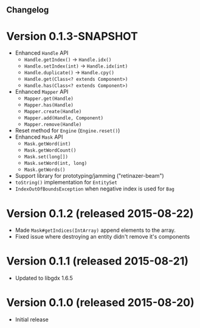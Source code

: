 ## Changelog

# Version 0.1.3-SNAPSHOT
- Enhanced `Handle` API
  - `Handle.getIndex()` -> `Handle.idx()`
  - `Handle.setIndex(int)` -> `Handle.idx(int)`
  - `Handle.duplicate()` -> `Handle.cpy()`
  - `Handle.get(Class<? extends Component>)`
  - `Handle.has(Class<? extends Component>)`
- Enhanced `Mapper` API
  - `Mapper.get(Handle)`
  - `Mapper.has(Handle)`
  - `Mapper.create(Handle)`
  - `Mapper.add(Handle, Component)`
  - `Mapper.remove(Handle)`
- Reset method for `Engine` (`Engine.reset()`)
- Enhanced `Mask` API
  - `Mask.getWord(int)`
  - `Mask.getWordCount()`
  - `Mask.set(long[])`
  - `Mask.setWord(int, long)`
  - `Mask.getWords()`
- Support library for prototyping/jamming ("retinazer-beam")
- `toString()` implementation for `EntitySet`
- `IndexOutOfBoundsException` when negative index is used for `Bag`

# Version 0.1.2 (released 2015-08-22)
- Made `Mask#getIndices(IntArray)` append elements to the array.
- Fixed issue where destroying an entity didn't remove it's components

# Version 0.1.1 (released 2015-08-21)
- Updated to libgdx 1.6.5

# Version 0.1.0 (released 2015-08-20)
- Initial release
